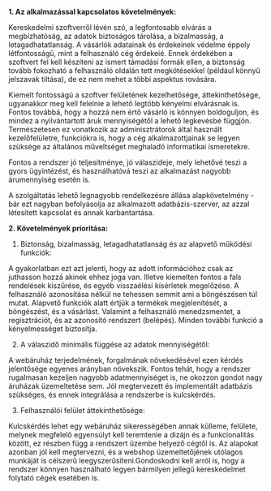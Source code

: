 **1. Az alkalmazással kapcsolatos követelmények:**

Kereskedelmi szoftverről lévén szó, a legfontosabb elvárás a megbízhatóság, az adatok biztoságos tárolása, a bizalmasság, a letagadhatatlanság. A vásárlók adatainak és érdekeinek védelme éppoly létfontosságű, mint a felhasználó cég érdekeié. Ennek érdekében a szoftvert fel kell készíteni az ismert támadási formák ellen, a biztonság tovább fokozható a felhasználó oldalán tett megkötésekkel (például könnyű jelszavak tiltása), de ez nem mehet a többi aspektus rovására.

Kiemelt fontosságú a szoftver felületének kezelhetősége, áttekinthetősége, ugyanakkor meg kell felelnie a lehető legtöbb kényelmi elvárásnak is. Fontos továbbá, hogy a hozzá nem értő vásárló is könnyen boldoguljon, és mindez a nyilvántartott áruk mennyiségétől a lehető legkevésbé függjön. Természetesen ez vonatkozik az adminisztrátorok által használt kezelőfelületre, funkciókra is, hogy a cég alkalmazottjainak se legyen szüksége az általános műveltséget meghaladó informatikai ismeretekre.

Fontos a rendszer jó teljesítménye, jó válaszideje, mely lehetővé teszi a gyors ügyintézést, és használhatóvá teszi az alkalmazást nagyobb árumennyiség esetén is.

A szolgáltatás lehető legnagyobb rendelkezésre állása alapkövetelmény - bár ezt nagyban befolyásolja az alkalmazott adatbázis-szerver, az azzal létesített kapcsolat és annak karbantartása.

**2. Követelmények prioritása:**

1. Biztonság, bizalmasság, letagadhatatlanság és az alapvető működési funkciók:

A gyakorlatban ezt azt jelenti, hogy az adott információhoz csak az juthasson hozzá akinek ehhez joga van. 
Illetve kiemelten fontos a fals rendelések kiszűrése, és egyéb visszaélési kísérletek megelőzése.
A felhasználó azonosítása nélkül ne tehessen semmit ami a böngészésen túl mutat. 
Alapvető funkciók alatt értjük a termékek megjelenítését, a böngészést, és a vásárlást. 
Valamint a felhasználó menedzsmentet, a regisztrációt, és az azonosító rendszert (belépés). 
Minden további funkció a kényelmességet biztosítja.

2. A válaszidő minimális függése az adatok mennyiségétől:

A webáruház terjedelmének, forgalmának növekedésével ezen kérdés jelentősége egyenes arányban növekszik. 
Fontos tehát, hogy a rendszer rugalmasan kezeljen nagyobb adatmennyiséget is, 
ne okozzon gondot nagy áruházak üzemeltetése sem. Jól megtervezett és implementált adatbázis szükséges, 
és ennek integrálása a rendszerbe is kulcskérdés.

3. Felhasználói felület áttekinthetősége:

Kulcskérdés lehet egy webáruház sikerességében annak külleme, 
felülete, melynek megfelelő egyensúlyt kell teremtenie a dizájn és a funkcionalitás között, 
ez részben függ a rendszert üzembe helyező cégtől is. Az alapokat azonban jól kell megtervezni, 
és a webshop üzemeltetőjének utólagos munkáját is célszerű leegyszerűsíteni.Gondoskodni kell arról is, 
hogy a rendszer könnyen használható legyen bármilyen jellegű kereskedelmet folytató cégek esetében is. 

